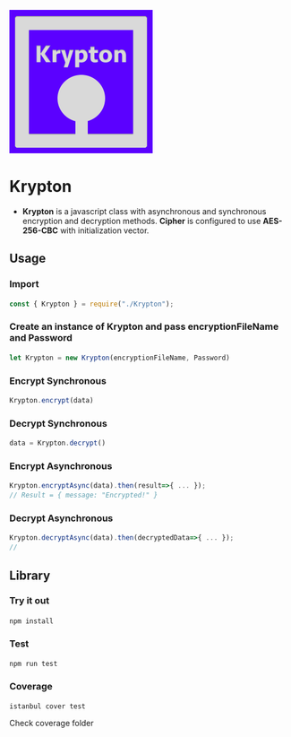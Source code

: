 ![Krypton Icon](https://github.com/HydroCarbons/Krypton/blob/master/Krypton-256.png?raw=true)

# Krypton
- **Krypton** is a javascript class with asynchronous and synchronous encryption and decryption methods. **Cipher** is configured to use **AES-256-CBC** with initialization vector.

## Usage

### Import
```javascript
const { Krypton } = require("./Krypton");
```
### Create an instance of Krypton and pass encryptionFileName and Password
```javascript
let Krypton = new Krypton(encryptionFileName, Password)
```

### Encrypt Synchronous
```javascript
Krypton.encrypt(data)
```

### Decrypt Synchronous
```javascript
data = Krypton.decrypt()
```

### Encrypt Asynchronous
```javascript
Krypton.encryptAsync(data).then(result=>{ ... });
// Result = { message: "Encrypted!" }
```

### Decrypt Asynchronous
```javascript
Krypton.decryptAsync(data).then(decryptedData=>{ ... });
//
```

## Library
### Try it out
` npm install `

### Test
` npm run test `

### Coverage
` istanbul cover test `

Check coverage folder
